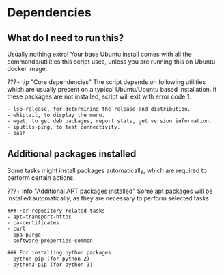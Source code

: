 # Dependencies

## What do I need to run this?

Usually nothing extra! Your base Ubuntu install comes with all the commands/utilities this script uses, unless you are running this on Ubuntu docker image.

???+ tip "Core dependencies"
    The script depends on following utilities which are usually present on a typical Ubuntu/Ubuntu based installation. If these packages are not installed, script will exit with error code 1. 

    - lsb-release, for determining the release and distribution.
    - whiptail, to display the menu.
    - wget, to get deb packages, report stats, get version information.
    - iputils-ping, to test connectivity.
    - bash

## Additional packages installed

Some tasks might install packages automatically, which are required to perform certain actions.

???+ info "Additional APT packages installed"
    Some apt packages will be installed automatically, as they are necessary to perform selected tasks.

    ### For repository related tasks
    - apt-transport-https
    - ca-certificates
    - curl
    - ppa-purge
    - software-properties-common

    ### For installing python packages
    - python-pip (for python 2)
    - python3-pip (for python 3)
